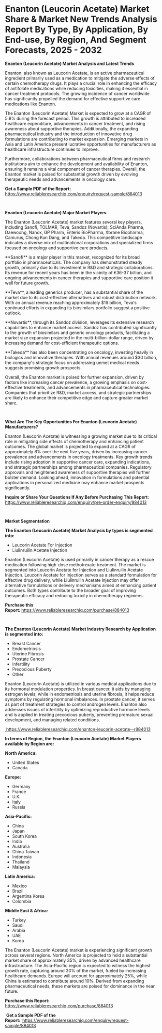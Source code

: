 <p><h1>Enanton (Leucorin Acetate) Market Share & Market New Trends Analysis Report By Type, By Application, By End-use, By Region, And Segment Forecasts, 2025 - 2032</h1></p><p><strong>Enanton (Leucorin Acetate) Market Analysis and Latest Trends</strong></p>
<p><p>Enanton, also known as Leucorin Acetate, is an active pharmaceutical ingredient primarily used as a medication to mitigate the adverse effects of certain chemotherapy drugs. It plays a crucial role in enhancing the efficacy of antifolate medications while reducing toxicities, making it essential in cancer treatment protocols. The growing incidence of cancer worldwide has significantly propelled the demand for effective supportive care medications like Enanton.</p><p>The Enanton (Leucorin Acetate) Market is expected to grow at a CAGR of 5.8% during the forecast period. This growth is attributed to increased healthcare expenditure, advancements in cancer treatment, and rising awareness about supportive therapies. Additionally, the expanding pharmaceutical industry and the introduction of innovative drug formulations are contributing to market expansion. Emerging markets in Asia and Latin America present lucrative opportunities for manufacturers as healthcare infrastructure continues to improve. </p><p>Furthermore, collaborations between pharmaceutical firms and research institutions aim to enhance the development and availability of Enanton, ensuring it remains a vital component of cancer therapies. Overall, the Enanton market is poised for substantial growth driven by evolving therapeutic needs and advancements in oncology care.</p></p>
<p><strong>Get a Sample PDF of the Report:&nbsp;</strong> <a href="https://www.reliableresearchiq.com/enquiry/request-sample/884013?utm_campaign=2938&utm_medium=2&utm_source=Github&utm_content=ia&utm_term=19042025&utm_id=enanton-leucorin-acetate">https://www.reliableresearchiq.com/enquiry/request-sample/884013</a></p>
<p>&nbsp;</p>
<p><strong>Enanton (Leucorin Acetate) Major Market Players</strong></p>
<p><p>The Enanton (Leucorin Acetate) market features several key players, including Sanofi, TOLMAR, Teva, Sandoz (Novartis), SciAnda Pharma, Daewoong, Nanox, GP Pharm, Enteris BioPharma, Xbrane Biopharma, Camurus, Chong Kun Dang, and Takeda. This competitive landscape indicates a diverse mix of multinational corporations and specialized firms focused on oncology and supportive care products.</p><p>**Sanofi** is a major player in this market, recognized for its broad portfolio in pharmaceuticals. The company has demonstrated steady growth, primarily due to its investment in R&D and strategic collaborations. Its revenue for recent years has been in the vicinity of €36-37 billion, and ongoing advancements in cancer therapies and supportive care position it well for future growth.</p><p>**Teva**, a leading generics producer, has a substantial share of the market due to its cost-effective alternatives and robust distribution network. With an annual revenue reaching approximately $16 billion, Teva's continued efforts in expanding its biosimilars portfolio suggest a positive outlook.</p><p>**Novartis**, through its Sandoz division, leverages its extensive research capabilities to enhance market access. Sandoz has contributed significantly to the growth of biosimilars and generic oncology products, facilitating a market size expansion projected in the multi-billion-dollar range, driven by increasing demand for cost-efficient therapeutic options.</p><p>**Takeda** has also been concentrating on oncology, investing heavily in biologics and innovative therapies. With annual revenues around $30 billion, the company's strategic focus on addressing unmet medical needs suggests promising growth prospects.</p><p>Overall, the Enanton market is poised for further expansion, driven by factors like increasing cancer prevalence, a growing emphasis on cost-effective treatments, and advancements in pharmaceutical technologies. Companies that prioritize R&D, market access, and strategic partnerships are likely to enhance their competitive edge and capture greater market share.</p></p>
<p>&nbsp;</p>
<p><strong>What Are The Key Opportunities For Enanton (Leucorin Acetate) Manufacturers?</strong></p>
<p><p>Enanton (Leucorin Acetate) is witnessing a growing market due to its critical role in mitigating side effects of chemotherapy and enhancing patient outcomes. The global market is projected to expand at a CAGR of approximately 6% over the next five years, driven by increasing cancer prevalence and advancements in oncology treatments. Key growth trends include rising adoption in supportive cancer care, expanding indications, and strategic partnerships among pharmaceutical companies. Regulatory approvals and heightened awareness of supportive therapies will further bolster demand. Looking ahead, innovation in formulations and potential applications in personalized medicine may enhance market prospects significantly.</p></p>
<p><strong>Inquire or Share Your Questions If Any Before Purchasing This Report:</strong> <a href="https://www.reliableresearchiq.com/enquiry/pre-order-enquiry/884013?utm_campaign=2938&utm_medium=2&utm_source=Github&utm_content=ia&utm_term=19042025&utm_id=enanton-leucorin-acetate">https://www.reliableresearchiq.com/enquiry/pre-order-enquiry/884013</a></p>
<p>&nbsp;</p>
<p><strong>Market Segmentation</strong></p>
<p><strong>The Enanton (Leucorin Acetate) Market Analysis by types is segmented into:</strong></p>
<p><ul><li>Leucorin Acetate For Injection</li><li>Liulinruilin Acetate Injection</li></ul></p>
<p><p>Enanton (Leucorin Acetate) is used primarily in cancer therapy as a rescue medication following high-dose methotrexate treatment. The market is segmented into Leucorin Acetate for Injection and Liulinruilin Acetate Injection. Leucorin Acetate for Injection serves as a standard formulation for effective drug delivery, while Liulinruilin Acetate Injection may offer alternative formulations or delivery mechanisms aimed at enhancing patient outcomes. Both types contribute to the broader goal of improving therapeutic efficacy and reducing toxicity in chemotherapy regimens.</p></p>
<p><strong>Purchase this Report:&nbsp;</strong><a href="https://www.reliableresearchiq.com/purchase/884013?utm_campaign=2938&utm_medium=2&utm_source=Github&utm_content=ia&utm_term=19042025&utm_id=enanton-leucorin-acetate">https://www.reliableresearchiq.com/purchase/884013</a></p>
<p>&nbsp;</p>
<p><strong>The Enanton (Leucorin Acetate) Market Industry Research by Application is segmented into:</strong></p>
<p><ul><li>Breast Cancer</li><li>Endometriosis</li><li>Uterine Fibrosis</li><li>Prostate Cancer</li><li>Infertility</li><li>Precocious Puberty</li><li>Other</li></ul></p>
<p><p>Enanton (Leucorin Acetate) is utilized in various medical applications due to its hormonal modulation properties. In breast cancer, it aids by managing estrogen levels, while in endometriosis and uterine fibrosis, it helps reduce symptoms by regulating hormonal imbalances. In prostate cancer, it serves as part of treatment strategies to control androgen levels. Enanton also addresses issues of infertility by optimizing reproductive hormone levels and is applied in treating precocious puberty, preventing premature sexual development, and managing related conditions.</p></p>
<p><a href="https://www.reliableresearchiq.com/enanton-leucorin-acetate--r884013?utm_campaign=2938&utm_medium=2&utm_source=Github&utm_content=ia&utm_term=19042025&utm_id=enanton-leucorin-acetate">&nbsp;https://www.reliableresearchiq.com/enanton-leucorin-acetate--r884013</a></p>
<p><strong>In terms of Region, the Enanton (Leucorin Acetate) Market Players available by Region are:</strong></p>
<p>
    <p> <strong> North America: </strong>
        <ul>
            <li>United States</li>
            <li>Canada</li>
        </ul>
        </p> 
    <p> <strong> Europe: </strong>
        <ul>
            <li>Germany</li>
            <li>France</li>
            <li>U.K.</li>
            <li>Italy</li>
            <li>Russia</li>
        </ul>
        </p> 
    <p> <strong> Asia-Pacific: </strong>
        <ul>
            <li>China</li>
            <li>Japan</li>
            <li>South Korea</li>
            <li>India</li>
            <li>Australia</li>
            <li>China Taiwan</li>
            <li>Indonesia</li>
            <li>Thailand</li>
            <li>Malaysia</li>
        </ul>
        </p> 
    <p> <strong> Latin America: </strong>
        <ul>
            <li>Mexico</li>
            <li>Brazil</li>
            <li>Argentina Korea</li>
            <li>Colombia</li>
        </ul>
        </p> 
    <p> <strong> Middle East & Africa: </strong>
        <ul>
            <li>Turkey</li>
            <li>Saudi</li>
            <li>Arabia</li>
            <li>UAE</li>
            <li>Korea</li>
        </ul>
    </p>
    </p>
<p><p>The Enanton (Leucorin Acetate) market is experiencing significant growth across several regions. North America is projected to hold a substantial market share of approximately 35%, driven by advanced healthcare infrastructure. The Asia-Pacific region is expected to witness the highest growth rate, capturing around 30% of the market, fueled by increasing healthcare demands. Europe will account for approximately 25%, while China is estimated to contribute around 10%. Derived from expanding pharmaceutical needs, these markets are poised for dominance in the near future.</p></p>
<p><strong>Purchase this Report: </strong><a href="https://www.reliableresearchiq.com/purchase/884013?utm_campaign=2938&utm_medium=2&utm_source=Github&utm_content=ia&utm_term=19042025&utm_id=enanton-leucorin-acetate">https://www.reliableresearchiq.com/purchase/884013</a></p>
<p>&nbsp;<strong>Get a Sample PDF of the Report:&nbsp;&nbsp;</strong><a href="https://www.reliableresearchiq.com/enquiry/request-sample/884013?utm_campaign=2938&utm_medium=2&utm_source=Github&utm_content=ia&utm_term=19042025&utm_id=enanton-leucorin-acetate">https://www.reliableresearchiq.com/enquiry/request-sample/884013</a></p>
<p><strong></strong></p>
<p><p></p><p></p><p></p></p>